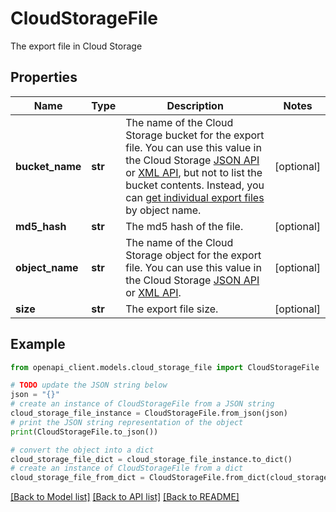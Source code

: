 # CloudStorageFile

The export file in Cloud Storage

## Properties

Name | Type | Description | Notes
------------ | ------------- | ------------- | -------------
**bucket_name** | **str** | The name of the Cloud Storage bucket for the export file. You can use this value in the Cloud Storage [JSON API](https://cloud.google.com/storage/docs/json_api) or [XML API](https://cloud.google.com/storage/docs/xml-api), but not to list the bucket contents. Instead, you can [get individual export files](https://cloud.google.com/storage/docs/json_api/v1/objects/get) by object name. | [optional] 
**md5_hash** | **str** | The md5 hash of the file. | [optional] 
**object_name** | **str** | The name of the Cloud Storage object for the export file. You can use this value in the Cloud Storage [JSON API](https://cloud.google.com/storage/docs/json_api) or [XML API](https://cloud.google.com/storage/docs/xml-api). | [optional] 
**size** | **str** | The export file size. | [optional] 

## Example

```python
from openapi_client.models.cloud_storage_file import CloudStorageFile

# TODO update the JSON string below
json = "{}"
# create an instance of CloudStorageFile from a JSON string
cloud_storage_file_instance = CloudStorageFile.from_json(json)
# print the JSON string representation of the object
print(CloudStorageFile.to_json())

# convert the object into a dict
cloud_storage_file_dict = cloud_storage_file_instance.to_dict()
# create an instance of CloudStorageFile from a dict
cloud_storage_file_from_dict = CloudStorageFile.from_dict(cloud_storage_file_dict)
```
[[Back to Model list]](../README.md#documentation-for-models) [[Back to API list]](../README.md#documentation-for-api-endpoints) [[Back to README]](../README.md)


